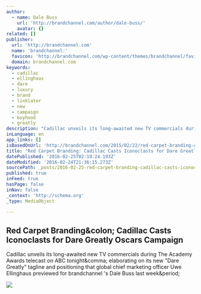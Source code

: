 ```yaml
---
author:
  - name: Dale Buss
    url: 'http://brandchannel.com/author/dale-buss/'
    avatar: {}
related: []
publisher:
  url: 'http://brandchannel.com'
  name: 'brandchannel:'
  favicon: 'http://brandchannel.com/wp-content/themes/brandchannel/favicon.ico'
  domain: brandchannel.com
keywords:
  - cadillac
  - ellinghaus
  - dare
  - luxury
  - brand
  - linklater
  - new
  - campaign
  - boyhood
  - greatly
description: "Cadillac unveils its long-awaited new TV commercials during The Academy Awards telecast on ABC tonight, elaborating on its new \"Dare Greatly\" tagline and positioning that global chief marketing officer Uwe Ellinghaus previewed for brandchannel 's Dale Buss last week."
inLanguage: en
app_links: []
isBasedOnUrl: 'http://brandchannel.com/2015/02/22/red-carpet-branding-cadillac-casts-iconoclasts-for-dare-greatly-oscars-campaign/'
title: 'Red Carpet Branding: Cadillac Casts Iconoclasts for Dare Greatly Oscars Campaign'
datePublished: '2016-02-25T02:19:24.193Z'
dateModified: '2016-02-24T21:36:15.273Z'
sourcePath: _posts/2016-02-25-red-carpet-branding-cadillac-casts-iconoclasts-for-dare-gre.md
published: true
inFeed: true
hasPage: false
inNav: false
_context: 'http://schema.org'
_type: MediaObject

---
```

<article style=""><h1>Red Carpet Branding&amp;colon; Cadillac Casts Iconoclasts for Dare Greatly Oscars Campaign</h1><p>Cadillac unveils its long-awaited new TV commercials during The Academy Awards telecast on ABC tonight&amp;comma; elaborating on its new "Dare Greatly" tagline and positioning that global chief marketing officer Uwe Ellinghaus previewed for brandchannel 's Dale Buss last week&amp;period;</p><img src="http://brandchannel.com/wp-content/uploads/2015/02/cadillac_dare_greatly_linklater_560.jpg" /></article>